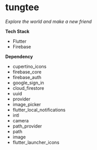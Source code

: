 # tungtee
*Explore the world and make a new friend*

**Tech Stack**

- Flutter 
- Firebase

**Dependency**
- cupertino_icons
- firebase_core
- firebase_auth
- google_sign_in
- cloud_firestore
- uuid
- provider
- image_picker
- flutter_local_notifications
- intl
- camera
- path_provider
- path
- image
- flutter_launcher_icons
